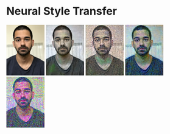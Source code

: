 # Neural Style Transfer

<p float="left">
  <img src="images/original.jpg" width="100" />
  <img src="images/style1.png" width="100" /> 
  <img src="images/style2.png" width="100" />
  <img src="images/style3.png" width="100" /> 
  <img src="images/style4.png" width="100" />
</p>
